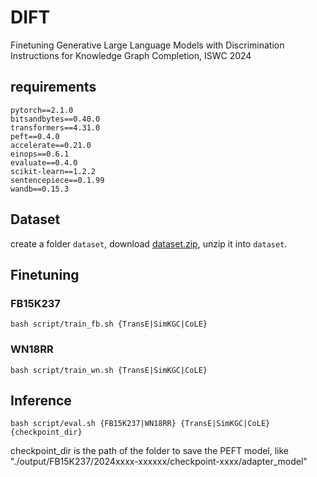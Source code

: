 # DIFT
Finetuning Generative Large Language Models with Discrimination Instructions for Knowledge Graph Completion, ISWC 2024

## requirements
    pytorch==2.1.0
    bitsandbytes==0.40.0
    transformers==4.31.0
    peft==0.4.0
    accelerate==0.21.0
    einops==0.6.1
    evaluate==0.4.0
    scikit-learn==1.2.2
    sentencepiece==0.1.99
    wandb==0.15.3

## Dataset
create a folder `dataset`, download [dataset.zip](https://drive.google.com/file/d/1gWX97jtILkf960f_zBbkLoIRpO54Cv7E/view?usp=drive_link), unzip it into `dataset`.

## Finetuning
### FB15K237
    bash script/train_fb.sh {TransE|SimKGC|CoLE}

### WN18RR
    bash script/train_wn.sh {TransE|SimKGC|CoLE}

## Inference
    bash script/eval.sh {FB15K237|WN18RR} {TransE|SimKGC|CoLE} {checkpoint_dir}

checkpoint_dir is the path of the folder to save the PEFT model, like "./output/FB15K237/2024xxxx-xxxxxx/checkpoint-xxxx/adapter_model"
